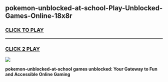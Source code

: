 
## pokemon-unblocked-at-school-Play-Unblocked-Games-Online-18x8r
<h3>
<a href="https://premium76.site?title=pokemon-unblocked-at-school&ref=25A">CLICK TO PLAY</a></h3>
<hr>

<h3>
<a href="https://premium76.site?title=pokemon-unblocked-at-school&ref=25A">CLICK 2 PLAY</a>
  
</h3>

<a href="https://premium76.site?title=pokemon-unblocked-at-school&ref=25A"><img src="https://clearcache.store/games.png"></a>


**pokemon-unblocked-at-school games unblocked: Your Gateway to Fun and Accessible Online Gaming**
